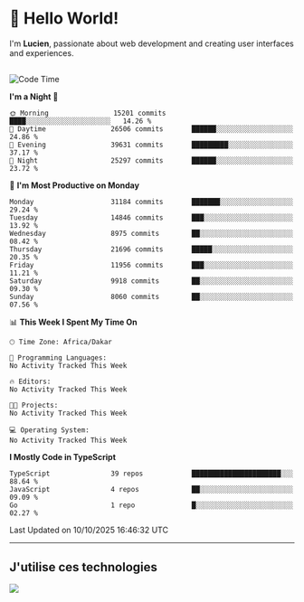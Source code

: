# 👋 Hello World!

I'm **Lucien**, passionate about web development and creating user interfaces and experiences.

##

<!--START_SECTION:waka-->
![Code Time](http://img.shields.io/badge/Code%20Time-3%2C921%20hrs%2018%20mins-blue)

**I'm a Night 🦉** 

```text
🌞 Morning                15201 commits       ████░░░░░░░░░░░░░░░░░░░░░   14.26 % 
🌆 Daytime                26506 commits       ██████░░░░░░░░░░░░░░░░░░░   24.86 % 
🌃 Evening                39631 commits       █████████░░░░░░░░░░░░░░░░   37.17 % 
🌙 Night                  25297 commits       ██████░░░░░░░░░░░░░░░░░░░   23.72 % 
```
📅 **I'm Most Productive on Monday** 

```text
Monday                   31184 commits       ███████░░░░░░░░░░░░░░░░░░   29.24 % 
Tuesday                  14846 commits       ███░░░░░░░░░░░░░░░░░░░░░░   13.92 % 
Wednesday                8975 commits        ██░░░░░░░░░░░░░░░░░░░░░░░   08.42 % 
Thursday                 21696 commits       █████░░░░░░░░░░░░░░░░░░░░   20.35 % 
Friday                   11956 commits       ███░░░░░░░░░░░░░░░░░░░░░░   11.21 % 
Saturday                 9918 commits        ██░░░░░░░░░░░░░░░░░░░░░░░   09.30 % 
Sunday                   8060 commits        ██░░░░░░░░░░░░░░░░░░░░░░░   07.56 % 
```


📊 **This Week I Spent My Time On** 

```text
🕑︎ Time Zone: Africa/Dakar

💬 Programming Languages: 
No Activity Tracked This Week

🔥 Editors: 
No Activity Tracked This Week

🐱‍💻 Projects: 
No Activity Tracked This Week

💻 Operating System: 
No Activity Tracked This Week
```

**I Mostly Code in TypeScript** 

```text
TypeScript               39 repos            ██████████████████████░░░   88.64 % 
JavaScript               4 repos             ██░░░░░░░░░░░░░░░░░░░░░░░   09.09 % 
Go                       1 repo              █░░░░░░░░░░░░░░░░░░░░░░░░   02.27 % 
```




 Last Updated on 10/10/2025 16:46:32 UTC
<!--END_SECTION:waka-->
---

## J'utilise ces technologies

<p align="left">
  <a href="https://skillicons.dev">
    <img src="https://skillicons.dev/icons?i=ts,js,go,ruby,css,scss,tailwind,react,vite,nextjs,docker,figma,ableton" />
  </a>
</p>

